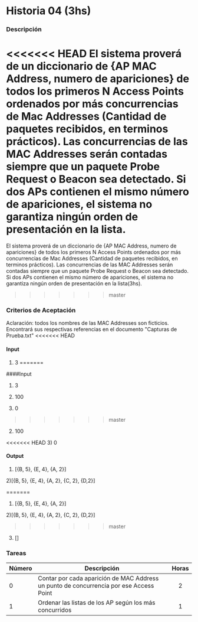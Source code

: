 # Historia 04 (3hs)

### Descripción

<<<<<<< HEAD
El sistema proverá de un diccionario de {AP MAC Address, numero de apariciones} de todos los primeros N Access Points ordenados por más concurrencias de Mac Addresses (Cantidad de paquetes recibidos, en terminos prácticos). Las concurrencias de las MAC Addresses serán contadas siempre que un paquete Probe Request o Beacon sea detectado. Si dos APs contienen el mismo número de apariciones, el sistema no garantiza ningún orden de presentación en la lista.
=======
El sistema proverá de un diccionario de {AP MAC Address, numero de apariciones} de todos los primeros N Access Points ordenados por más concurrencias de Mac Addresses (Cantidad de paquetes recibidos, en terminos prácticos). Las concurrencias de las MAC Addresses serán contadas siempre que un paquete Probe Request o Beacon sea detectado. Si dos APs contienen el mismo número de apariciones, el sistema no garantiza ningún orden de presentación en la lista(3hs).
>>>>>>> master

### Criterios de Aceptación

Aclaración: todos los nombres de las MAC Addresses son ficticios. Encontrará sus respectivas referencias en el documento "Capturas de Prueba.txt"
<<<<<<< HEAD

#### Input 

1) 3
=======

####Input 

1) 3

2) 100

3) 0
>>>>>>> master

2) 100

<<<<<<< HEAD
3) 0

#### Output

1) [{B, 5}, {E, 4}, {A, 2}]

2)[{B, 5}, {E, 4}, {A, 2}, {C, 2}, {D,2}]

=======
1) [{B, 5}, {E, 4}, {A, 2}]

2)[{B, 5}, {E, 4}, {A, 2}, {C, 2}, {D,2}]

>>>>>>> master
3) []

### Tareas

| Número | Descripción | Horas | 
| ------ | ------ | :------: |
| 0 | Contar por cada aparición de MAC Address un punto de concurrencia por ese Access Point | 2 |
| 1 | Ordenar las listas de los AP según los más concurridos | 1 |

